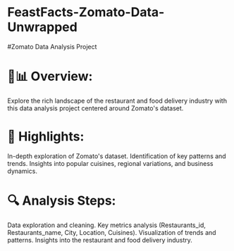 # FeastFacts-Zomato-Data-Unwrapped

#Zomato Data Analysis Project

# 🍔📊 Overview:
Explore the rich landscape of the restaurant and food delivery industry with this data analysis project centered around Zomato's dataset.

# 🚀 Highlights:
In-depth exploration of Zomato's dataset.
Identification of key patterns and trends.
Insights into popular cuisines, regional variations, and business dynamics.

# 🔍 Analysis Steps:
Data exploration and cleaning.
Key metrics analysis (Restaurants_id, Restaurants_name, City, Location, Cuisines).
Visualization of trends and patterns.
Insights into the restaurant and food delivery industry.
